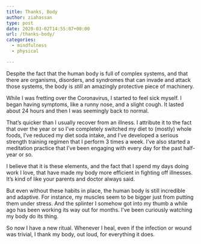 ```yaml
---
title: Thanks, Body
author: ziahassan
type: post
date: 2020-03-02T14:55:07+00:00
url: /thanks-body/
categories:
  - mindfulness
  - physical

---
```

Despite the fact that the human body is full of complex systems, and that there are organisms, disorders, and syndromes that can invade and attack those systems, the body is _still_ an amazingly protective piece of machinery.

While I was fretting over the Coronavirus, I started to feel sick myself. I began having symptoms, like a runny nose, and a slight cough. It lasted about 24 hours and then I was seemingly back to normal. 

That’s quicker than I usually recover from an illness. I attribute it to the fact that over the year or so I’ve completely switched my diet to (mostly) whole foods, I’ve reduced my diet soda intake, and I’ve developed a serious strength training regimen that I perform 3 times a week. I’ve also started a meditation practice that I’ve been engaging with every day for the past half-year or so. 

I believe that it is these elements, and the fact that I spend my days doing work I love, that have made my body more efficient in fighting off illnesses. It’s kind of like your parents and doctor always said. 

But even without these habits in place, the human body is still incredible and adaptive. For instance, my muscles seem to be bigger just from putting them under stress. And the splinter I somehow got into my thumb a while ago has been working its way out for months. I’ve been curiously watching my body do its thing.

So now I have a new ritual. Whenever I heal, even if the infection or wound was trivial, I thank my body, out loud, for everything it does. 